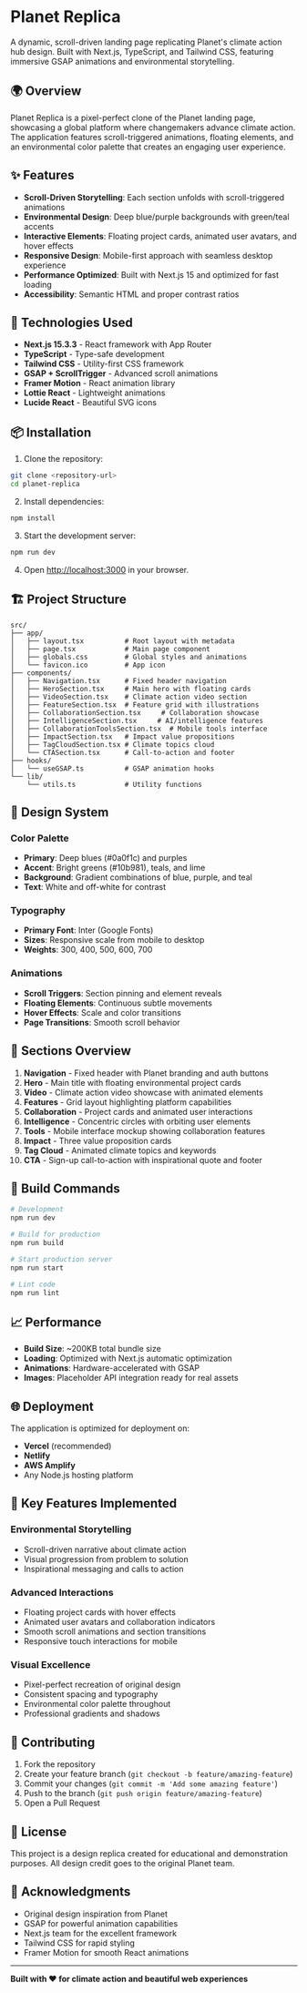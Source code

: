# Planet Replica

A dynamic, scroll-driven landing page replicating Planet's climate action hub design. Built with Next.js, TypeScript, and Tailwind CSS, featuring immersive GSAP animations and environmental storytelling.

## 🌍 Overview

Planet Replica is a pixel-perfect clone of the Planet landing page, showcasing a global platform where changemakers advance climate action. The application features scroll-triggered animations, floating elements, and an environmental color palette that creates an engaging user experience.

## ✨ Features

- **Scroll-Driven Storytelling**: Each section unfolds with scroll-triggered animations
- **Environmental Design**: Deep blue/purple backgrounds with green/teal accents
- **Interactive Elements**: Floating project cards, animated user avatars, and hover effects
- **Responsive Design**: Mobile-first approach with seamless desktop experience
- **Performance Optimized**: Built with Next.js 15 and optimized for fast loading
- **Accessibility**: Semantic HTML and proper contrast ratios

## 🚀 Technologies Used

- **Next.js 15.3.3** - React framework with App Router
- **TypeScript** - Type-safe development
- **Tailwind CSS** - Utility-first CSS framework
- **GSAP + ScrollTrigger** - Advanced scroll animations
- **Framer Motion** - React animation library
- **Lottie React** - Lightweight animations
- **Lucide React** - Beautiful SVG icons

## 📦 Installation

1. Clone the repository:
```bash
git clone <repository-url>
cd planet-replica
```

2. Install dependencies:
```bash
npm install
```

3. Start the development server:
```bash
npm run dev
```

4. Open [http://localhost:3000](http://localhost:3000) in your browser.

## 🏗️ Project Structure

```
src/
├── app/
│   ├── layout.tsx          # Root layout with metadata
│   ├── page.tsx            # Main page component
│   ├── globals.css         # Global styles and animations
│   └── favicon.ico         # App icon
├── components/
│   ├── Navigation.tsx      # Fixed header navigation
│   ├── HeroSection.tsx     # Main hero with floating cards
│   ├── VideoSection.tsx    # Climate action video section
│   ├── FeatureSection.tsx  # Feature grid with illustrations
│   ├── CollaborationSection.tsx     # Collaboration showcase
│   ├── IntelligenceSection.tsx     # AI/intelligence features
│   ├── CollaborationToolsSection.tsx  # Mobile tools interface
│   ├── ImpactSection.tsx   # Impact value propositions
│   ├── TagCloudSection.tsx # Climate topics cloud
│   └── CTASection.tsx      # Call-to-action and footer
├── hooks/
│   └── useGSAP.ts          # GSAP animation hooks
└── lib/
    └── utils.ts            # Utility functions
```

## 🎨 Design System

### Color Palette
- **Primary**: Deep blues (#0a0f1c) and purples
- **Accent**: Bright greens (#10b981), teals, and lime
- **Background**: Gradient combinations of blue, purple, and teal
- **Text**: White and off-white for contrast

### Typography
- **Primary Font**: Inter (Google Fonts)
- **Sizes**: Responsive scale from mobile to desktop
- **Weights**: 300, 400, 500, 600, 700

### Animations
- **Scroll Triggers**: Section pinning and element reveals
- **Floating Elements**: Continuous subtle movements
- **Hover Effects**: Scale and color transitions
- **Page Transitions**: Smooth scroll behavior

## 📱 Sections Overview

1. **Navigation** - Fixed header with Planet branding and auth buttons
2. **Hero** - Main title with floating environmental project cards
3. **Video** - Climate action video showcase with animated elements
4. **Features** - Grid layout highlighting platform capabilities
5. **Collaboration** - Project cards and animated user interactions
6. **Intelligence** - Concentric circles with orbiting user elements
7. **Tools** - Mobile interface mockup showing collaboration features
8. **Impact** - Three value proposition cards
9. **Tag Cloud** - Animated climate topics and keywords
10. **CTA** - Sign-up call-to-action with inspirational quote and footer

## 🔧 Build Commands

```bash
# Development
npm run dev

# Build for production
npm run build

# Start production server
npm run start

# Lint code
npm run lint
```

## 📈 Performance

- **Build Size**: ~200KB total bundle size
- **Loading**: Optimized with Next.js automatic optimization
- **Animations**: Hardware-accelerated with GSAP
- **Images**: Placeholder API integration ready for real assets

## 🌐 Deployment

The application is optimized for deployment on:
- **Vercel** (recommended)
- **Netlify**
- **AWS Amplify**
- Any Node.js hosting platform

## 🎯 Key Features Implemented

### Environmental Storytelling
- Scroll-driven narrative about climate action
- Visual progression from problem to solution
- Inspirational messaging and calls to action

### Advanced Interactions
- Floating project cards with hover effects
- Animated user avatars and collaboration indicators
- Smooth scroll animations and section transitions
- Responsive touch interactions for mobile

### Visual Excellence
- Pixel-perfect recreation of original design
- Consistent spacing and typography
- Environmental color palette throughout
- Professional gradients and shadows

## 🤝 Contributing

1. Fork the repository
2. Create your feature branch (`git checkout -b feature/amazing-feature`)
3. Commit your changes (`git commit -m 'Add some amazing feature'`)
4. Push to the branch (`git push origin feature/amazing-feature`)
5. Open a Pull Request

## 📄 License

This project is a design replica created for educational and demonstration purposes. All design credit goes to the original Planet team.

## 🙏 Acknowledgments

- Original design inspiration from Planet
- GSAP for powerful animation capabilities
- Next.js team for the excellent framework
- Tailwind CSS for rapid styling
- Framer Motion for smooth React animations

---

**Built with ❤️ for climate action and beautiful web experiences**
